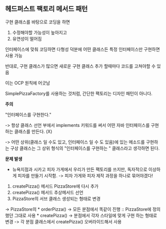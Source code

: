 ## 헤드퍼스트 팩토리 메서드 패턴


구현 클래스를 바탕으로 코딩을 하면
1. 수정해야할 가능성이 높아지고
2. 유연성이 떨어짐

인터페이스에 맞춰 코딩하면
다형성 덕분에 어떤 클래스든 특정 인터페이스만 구현하면 사용 가능

반대로, 구현 클래스가 많으면 새로운 구현 클래스 추가 할때마다 코드를 고쳐야할 수 있음

이는 OCP 원칙에 어긋남


SimplePizzaFactory를 사용하는 것처럼, 간단한 팩토리는 디자인 패턴이 아니다.

**주의**

"인터페이스를 구현한다."

-> 항상 클래스 선언 부에서 implements 키워드를 써서 어떤 자바 인터페이스를 구현하는 클래스를 만든다. (X)

-> 어떤 상위(클래스 일 수도 있고, 인터페이스 일 수 도 있음)에 있는 메소드를 구현하는 구상 클래스는
    그 상위 형식의 "인터페이스를 구현하는 " 클래스라고 생각하면 된다.


**문제 발생**

* 뉴욕지점과 시카고 피자 가게에서 우리가 만든 팩토리를 쓰지만, 독자적으로 이상하게 피자를 만들기 시작함.
-> 피자 가게와 피자 제작 과정을 하나로 묶어야겠다!

1. createPizza() 메서드 PizzaStore에 다시 추가
2. createPizza() 메서드 추상메서드 선언
3. PizzaStore의 서브 클래스 생성되는 형태로 변경


-> PizzaStore의
    * orderPizza() -> 모든 분점에서 똑같이 진행 :: PizzaStore에 정의했던 그대로 사용
    * createPizza() -> 분점에서 각자 스타일에 맞게 구현 하는 형태로 변경 -> 각 분점 클래스에서 createPizza() 오버라이드해서 사용
